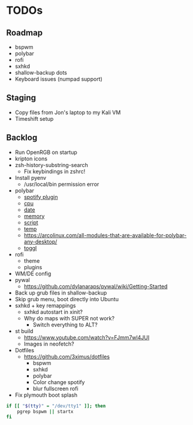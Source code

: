 # TODOs

## Roadmap

- bspwm
- polybar
- rofi
- sxhkd
- shallow-backup dots
- Keyboard issues (numpad support)


## Staging

- Copy files from Jon's laptop to my Kali VM
- Timeshift setup

## Backlog

- Run OpenRGB on startup
- kripton icons
- zsh-history-substring-search
    * Fix keybindings in zshrc!
- Install pyenv
    * /usr/local/bin permission error
- polybar
    * [spotify plugin](https://github.com/Jvanrhijn/polybar-spotify)
    * [cpu](https://github.com/polybar/polybar/wiki/Module:-cpu)
    * [date](https://github.com/polybar/polybar/wiki/Module:-date)
    * [memory](https://github.com/polybar/polybar/wiki/Module:-memory)
    * [script](https://github.com/polybar/polybar/wiki/Module:-script)
    * [temp](https://github.com/polybar/polybar/wiki/Module:-temperature)
    * https://arcolinux.com/all-modules-that-are-available-for-polybar-any-desktop/
    * [toggl](https://github.com/jduar/toggl_tools)
- rofi
    * theme
    * plugins
- WM/DE config
- pywal
    * https://github.com/dylanaraps/pywal/wiki/Getting-Started
- Back up grub files in shallow-backup
- Skip grub menu, boot directly into Ubuntu
- sxhkd + key remappings
    * sxhkd autostart in xinit?
    * Why do maps with SUPER not work?
        + Switch everything to ALT?
- st build
    * https://www.youtube.com/watch?v=FJmm7wl4JUI
    * Images in neofetch?
- Dotfiles
    * https://github.com/3ximus/dotfiles
        + bspwm
        + sxhkd
        + polybar
        + Color change spotify
        + blur fullscreen rofi
- Fix plymouth boot splash


```bash
if [[ "$(tty)" = "/dev/tty1" ]]; then
    pgrep bspwm || startx
fi
```
